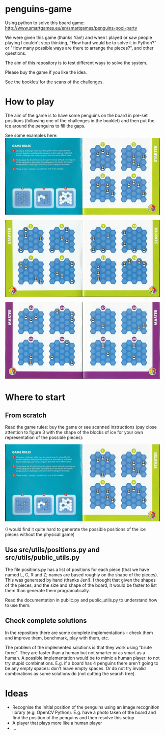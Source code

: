 # penguins-game
Using python to solve this board game: http://www.smartgames.eu/en/smartgames/penguins-pool-party

We were given this game (thanks Yan!) and when I played or saw people playing I couldn't stop thinking, "How hard would be to solve it in Python?" or "How many possible ways are there to arrange the pieces?", and other questions.

The aim of this repository is to test different ways to solve the system.

Please buy the game if you like the idea.

See the booklet/ for the scans of the challenges.

# How to play
The aim of the game is to have some penguins on the board in pre-set positions (following one of the challenges in the booklet) and then put the ice around the penguins to fill the gaps.

See some examples here:
![Instructions](booklet/instructions-0002.jpg)

![Starter challenges](booklet/instructions-0003.jpg)

![Master challenges](booklet/instructions-0011.jpg)



# Where to start
## From scratch
Read the game rules: buy the game or see scanned instructions (pay close attention to figure 3 with the shape of the blocks of ice for your own representation of the possible pieces):

![Instructions](booklet/instructions-0002.jpg)

(I would find it quite hard to generate the possible positions of the ice pieces without the physical game)


## Use src/utils/positions.py and src/utils/public_utils.py
The file positions.py has a list of positions for each piece (that we have named L, C, R and Z; names are based roughly on the shape of the pieces). This was generated by hand (thanks Jen!). I thought that given the shapes of the pieces, and the size and shape of the board, it would be faster to list them than generate them programatically.

Read the documentation in public.py and public_utils.py to understand how to use them.

## Check complete solutions
In the repository there are some complete implementations - check them and improve them, benchmark, play with them, etc.

The problem of the implemented solutions is that they work using "brute force". They are faster than a human but not smarter or as smart as a human. A possible implementation would be to mimic a human player: to not try stupid combinations. E.g. if a board has 4 penguins there aren't going to be any empty spaces: don't leave empty spaces. Or do not try invalid combinations as some solutions do (not cutting the search tree).

# Ideas
* Recognise the initial position of the penguins using an image recognition library (e.g. OpenCV Python). E.g. have a photo taken of the board and find the position of the penguins and then resolve this setup
* A player that plays more like a human player
* ...
